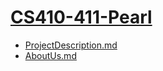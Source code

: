 # [CS410-411-Pearl](https://cs-ereyn008.github.io/CS410-411-Pearl/)
- [ProjectDescription.md](https://cs-ereyn008.github.io/CS410-411-Pearl/ProjectDescription.md) 
- [AboutUs.md](https://cs-ereyn008.github.io/CS410-411-Pearl/AboutUs.md) 
